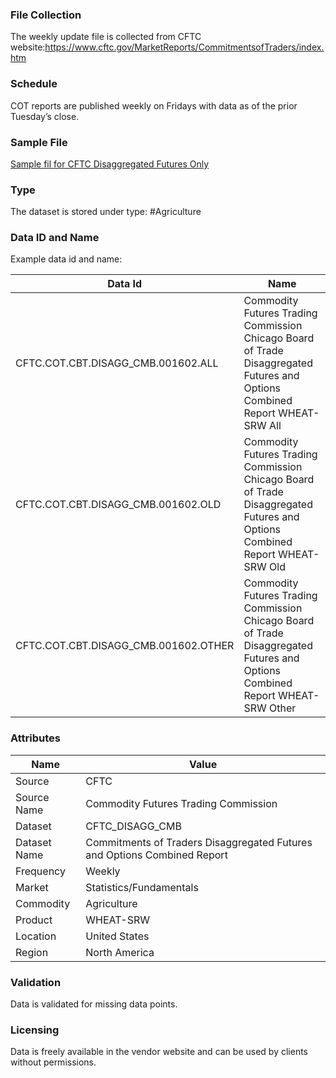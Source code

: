 ### File Collection

The weekly update file is collected from CFTC website:https://www.cftc.gov/MarketReports/CommitmentsofTraders/index.htm

### Schedule

COT reports are published weekly on Fridays with data as of the prior Tuesday’s close.

### Sample File

[Sample fil for CFTC Disaggregated Futures Only](pathname:///file-samples/cftc_disaggregated_combined_2023.csv)


### Type

The dataset is stored under type: #Agriculture

### Data ID and Name

Example data id and name:

|**Data Id**|**Name**|
|-|-|
|CFTC.COT.CBT.DISAGG_CMB.001602.ALL|Commodity Futures Trading Commission Chicago Board of Trade Disaggregated Futures and Options Combined Report WHEAT-SRW All|
|CFTC.COT.CBT.DISAGG_CMB.001602.OLD|Commodity Futures Trading Commission Chicago Board of Trade Disaggregated Futures and Options Combined Report WHEAT-SRW Old|
|CFTC.COT.CBT.DISAGG_CMB.001602.OTHER|Commodity Futures Trading Commission Chicago Board of Trade Disaggregated Futures and Options Combined Report WHEAT-SRW Other|

### Attributes

|Name|Value|
|-|-|
|Source|CFTC|
|Source Name|Commodity Futures Trading Commission|
|Dataset|CFTC_DISAGG_CMB|
|Dataset Name|Commitments of Traders Disaggregated Futures and Options Combined Report|
|Frequency|Weekly|
|Market|Statistics/Fundamentals|
|Commodity|Agriculture|
|Product|WHEAT-SRW|
|Location|United States|
|Region|North America|

### Validation

Data is validated for missing data points.

### Licensing

Data is freely available in the vendor website and can be used by clients without permissions.
